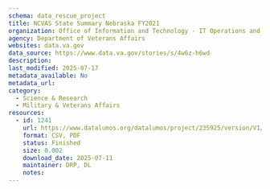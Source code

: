 ```yaml
---
schema: data_rescue_project 
title: NCVAS State Summary Nebraska FY2021
organization: Office of Information and Technology - IT Operations and Services (ITOPS)
agency: Department of Veterans Affairs
websites: data.va.gov
data_source: https://www.data.va.gov/stories/s/4w6z-h6wd
description: 
last_modified: 2025-07-17
metadata_available: No
metadata_url: 
category:
  - Science & Research 
  - Military & Veterans Affairs 
resources:
  - id: 1241
    url: https://www.datalumos.org/datalumos/project/235925/version/V1/view
    format: CSV, PDF
    status: Finished
    size: 0.002
    download_date: 2025-07-11
    maintainer: DRP, DL
    notes: 
---
```

